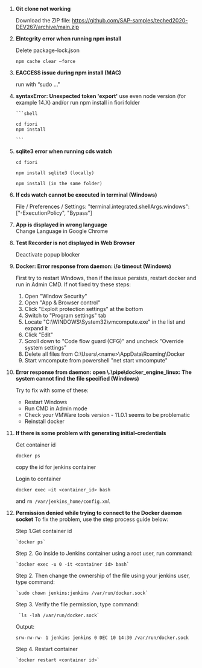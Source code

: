 1. **Git clone not working**

    Download the ZIP file: https://github.com/SAP-samples/teched2020-DEV267/archive/main.zip 

2. **EIntegrity error when running npm install** 

    Delete package-lock.json

    ```shell
    npm cache clear –force 
    ```

3. **EACCESS issue during npm install (MAC)** 

    run with “sudo …" 

4.  **syntaxError: Unexpected token 'export'**
        use even node version (for example 14.X)
        and/or run npm install in fiori folder 

        ```shell

        cd fiori
        npm install

        ```
5. **sqlite3 error when running cds watch** 

    ```shell
    cd fiori 

    npm install sqlite3 (locally) 

    npm install (in the same folder) 

    ```
6. **If cds watch cannot be executed in terminal (Windows)**

    File / Preferences / Settings: "terminal.integrated.shellArgs.windows": ["-ExecutionPolicy", "Bypass"] 

7. **App is displayed in wrong language**    
    Change Language in Google Chrome 

8. **Test Recorder is not displayed in Web Browser** 

    Deactivate popup blocker 

9. **Docker: Error response from daemon: i/o timeout (Windows)** 

    First try to restart Windows, then if the issue persists, restart docker and run in Admin CMD. If not fixed try these steps: 

   1. Open "Window Security" 
   2. Open "App & Browser control" 
   3. Click "Exploit protection settings" at the bottom 
   4. Switch to "Program settings" tab 
   5.  Locate "C:\WINDOWS\System32\vmcompute.exe" in the list and expand it 
   6.  Click "Edit" 
   7.  Scroll down to "Code flow guard (CFG)" and uncheck "Override system      settings" 
   8.  Delete all files from C:\Users\\&lt;name&gt;\AppData\Roaming\Docker 
   9.  Start vmcompute from powershell "net start vmcompute"  

10. **Error response from daemon: open \\.\pipe\docker_engine_linux: The system cannot find the file specified (Windows)** 

    Try to fix with some of these: 
    - Restart Windows 
    - Run CMD in Admin mode 
    - Check your VMWare tools version - 11.0.1 seems to be problematic 
    - Reinstall docker 

11. **If there is some problem with generating initial-credentials** 

    Get container id

    `docker ps`

    copy the id for jenkins container 

    Login to container 
    
    `docker exec –it <container_id> bash`
    
    and  `rm /var/jenkins_home/config.xml `

12. **Permission denied while trying to connect to the Docker daemon socket**
    To fix the problem, use the step process guide below:

    
    Step 1.Get container id

        `docker ps`

    Step 2. Go inside to Jenkins container using a root user, run command:

        `docker exec -u 0 -it <container id> bash`

    Step 2. Then change the ownership of the file using your jenkins user, type command:

        `sudo chown jenkins:jenkins /var/run/docker.sock`

    Step 3. Verify the file permission, type command:

         `ls -lah /var/run/docker.sock`
    Output:

        srw-rw-rw- 1 jenkins jenkins 0 DEC 10 14:30 /var/run/docker.sock
 
    Step 4. Restart container

        `docker restart <container id>`

